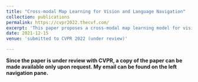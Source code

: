 ```yaml
---
title: "Cross-modal Map Learning for Vision and Language Navigation"
collection: publications
permalink: https://cvpr2022.thecvf.com/
excerpt: 'This paper proposes a cross-modal map learning model for vision-and-language navigation that first learns to predict the top-down semantics on an egocentric map for both observed and unobserved regions, and then predicts a path towards the goal as a set of way-points.'
date: 2021-12-15
venue: 'submitted to CVPR 2022 (under review)'

---
```

**Since the paper is under review with CVPR, a copy of the paper can be made available only upon request. My email can be found on the left navigation pane.**

